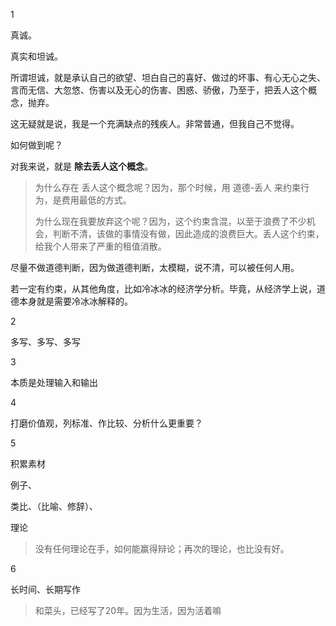 1

真诚。

真实和坦诚。

所谓坦诚，就是承认自己的欲望、坦白自己的喜好、做过的坏事、有心无心之失、言而无信、大忽悠、伤害以及无心的伤害、困惑、骄傲，乃至于，把丢人这个概念，抛弃。

这无疑就是说，我是一个充满缺点的残疾人。非常普通，但我自己不觉得。

如何做到呢？

对我来说，就是 **除去丢人这个概念**。

> 为什么存在 丢人这个概念呢？因为，那个时候，用 道德-丢人 来约束行为，是费用最低的方式。
>
> 为什么现在我要放弃这个呢？因为，这个约束含混，以至于浪费了不少机会，判断不清，该做的事情没有做，因此造成的浪费巨大。丢人这个约束，给我个人带来了严重的租值消散。

尽量不做道德判断，因为做道德判断，太模糊，说不清，可以被任何人用。

若一定有约束，从其他角度，比如冷冰冰的经济学分析。毕竟，从经济学上说，道德本身就是需要冷冰冰解释的。

2

多写、多写、多写

3

本质是处理输入和输出

4

打磨价值观，列标准、作比较、分析什么更重要？

5

积累素材

例子、

类比、（比喻、修辞）、

理论

> 没有任何理论在手，如何能赢得辩论；再次的理论，也比没有好。

6

长时间、长期写作

> 和菜头，已经写了20年。因为生活，因为活着嘛